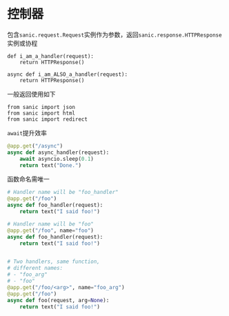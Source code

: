 # 控制器

包含`sanic.request.Request`实例作为参数，返回`sanic.response.HTTPResponse`实例或协程

```
def i_am_a_handler(request):
    return HTTPResponse()

async def i_am_ALSO_a_handler(request):
    return HTTPResponse()

```

一般返回使用如下

```
from sanic import json
from sanic import html
from sanic import redirect
```

`await`提升效率

```python
@app.get("/async")
async def async_handler(request):
    await asyncio.sleep(0.1) 
    return text("Done.")

```

函数命名需唯一

```python
# Handler name will be "foo_handler"
@app.get("/foo")
async def foo_handler(request):
    return text("I said foo!")

# Handler name will be "foo"
@app.get("/foo", name="foo")
async def foo_handler(request):
    return text("I said foo!")


# Two handlers, same function,
# different names:
# - "foo_arg"
# - "foo"
@app.get("/foo/<arg>", name="foo_arg")
@app.get("/foo")
async def foo(request, arg=None):
    return text("I said foo!")
```


